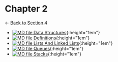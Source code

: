 # Chapter 2

← [Back to Section 4](..)

- [![MD file](https://img.icons8.com/windows/512/4a90e2/regular-document.png) Data Structures](data_structures.html){:height="1em"}
- [![MD file](https://img.icons8.com/windows/512/4a90e2/regular-document.png) Definitions](definitions.html){:height="1em"}
- [![MD file](https://img.icons8.com/windows/512/4a90e2/regular-document.png) Lists And Linked Lists](lists_and_linked_lists.html){:height="1em"}
- [![MD file](https://img.icons8.com/windows/512/4a90e2/regular-document.png) Queues](queues.html){:height="1em"}
- [![MD file](https://img.icons8.com/windows/512/4a90e2/regular-document.png) Stacks](stacks.html){:height="1em"}
